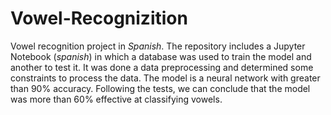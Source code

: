 # Vowel-Recognizition

Vowel recognition project in *Spanish*. The repository includes a Jupyter Notebook (*spanish*) in which a database was used to train the model and another to test it. It was done a data preprocessing and determined some constraints to process the data. The model is a neural network with greater than 90% accuracy. Following the tests, we can conclude that the model was more than 60% effective at classifying vowels. 
